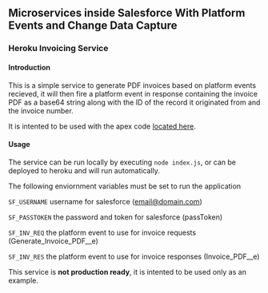 ## Microservices inside Salesforce With Platform Events and Change Data Capture

### Heroku Invoicing Service

#### Introduction

This is a simple service to generate PDF invoices based on platform events recieved, it will then fire a platform event in response containing the invoice PDF as a base64 string along with the ID of the record it originated from and the invoice number.

It is intented to be used with the apex code [located here](https://github.com/mickwheelz/DF2019-Invoicing-Salesforce "Apex Repository").

#### Usage
The service can be run locally by executing `node index.js`, or can be deployed to heroku and will run automatically.

The following enviornment variables must be set to run the application

`SF_USERNAME` username for salesforce (email@domain.com)

`SF_PASSTOKEN` the password and token for salesforce (passToken)

`SF_INV_REQ` the platform event to use for invoice requests (Generate_Invoice_PDF__e)

`SF_INV_RES` the platform event to use for invoice responses (Invoice_PDF__e)

This service is **not production ready**, it is intented to be used only as an example.